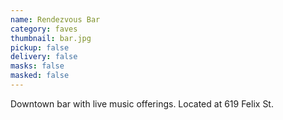 ```yaml
---
name: Rendezvous Bar
category: faves
thumbnail: bar.jpg
pickup: false
delivery: false
masks: false
masked: false
---
```

D﻿owntown bar with live music offerings. Located at 619 Felix St.